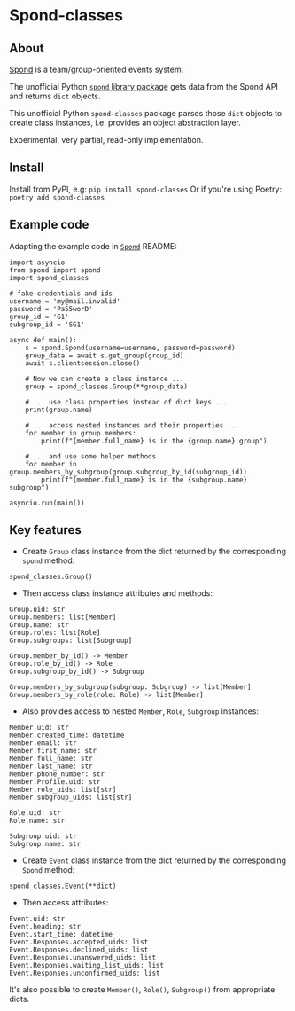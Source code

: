 # Spond-classes

## About

[Spond](https://spond.com/welcome) is a team/group-oriented events system.

The unofficial Python [`spond` library package](https://github.com/Olen/Spond/) gets
data from the Spond API and returns `dict` objects.

This unofficial Python `spond-classes` package parses those `dict` objects to create
class instances, i.e. provides an object abstraction layer.

Experimental, very partial, read-only implementation.

## Install

Install from PyPI, e.g:
`
pip install spond-classes
`
Or if you're using Poetry:
`
poetry add spond-classes
`

## Example code

Adapting the example code in [`Spond`](https://github.com/Olen/Spond/) README:

```
import asyncio
from spond import spond
import spond_classes

# fake credentials and ids
username = 'my@mail.invalid'
password = 'Pa55worD'
group_id = 'G1'
subgroup_id = 'SG1'

async def main():
    s = spond.Spond(username=username, password=password)
    group_data = await s.get_group(group_id)
    await s.clientsession.close()

    # Now we can create a class instance ...
    group = spond_classes.Group(**group_data)

    # ... use class properties instead of dict keys ...
    print(group.name)

    # ... access nested instances and their properties ...
    for member in group.members:
        print(f"{member.full_name} is in the {group.name} group")

    # ... and use some helper methods
    for member in group.members_by_subgroup(group.subgroup_by_id(subgroup_id))
        print(f"{member.full_name} is in the {subgroup.name} subgroup")

asyncio.run(main())
```
## Key features

* Create `Group` class instance from the dict returned by the corresponding `spond`
  method:

```
spond_classes.Group()
```

* Then access class instance attributes and methods:

```
Group.uid: str
Group.members: list[Member]
Group.name: str
Group.roles: list[Role]
Group.subgroups: list[Subgroup]

Group.member_by_id() -> Member
Group.role_by_id() -> Role
Group.subgroup_by_id() -> Subgroup

Group.members_by_subgroup(subgroup: Subgroup) -> list[Member]
Group.members_by_role(role: Role) -> list[Member]
```

* Also provides access to nested `Member`, `Role`, `Subgroup` instances:

```
Member.uid: str
Member.created_time: datetime
Member.email: str
Member.first_name: str
Member.full_name: str
Member.last_name: str
Member.phone_number: str
Member.Profile.uid: str
Member.role_uids: list[str]
Member.subgroup_uids: list[str]

Role.uid: str
Role.name: str

Subgroup.uid: str
Subgroup.name: str
```

* Create `Event` class instance from the dict returned by the corresponding `Spond`
  method:

```
spond_classes.Event(**dict)
```

* Then access attributes:

```
Event.uid: str
Event.heading: str
Event.start_time: datetime
Event.Responses.accepted_uids: list
Event.Responses.declined_uids: list
Event.Responses.unanswered_uids: list
Event.Responses.waiting_list_uids: list
Event.Responses.unconfirmed_uids: list
```

It's also possible to create `Member()`, `Role()`,
`Subgroup()` from appropriate dicts.
